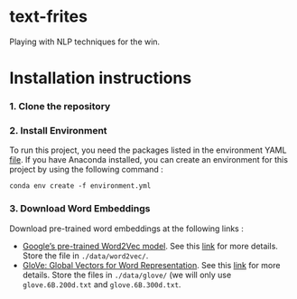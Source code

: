 # text-frites

Playing with NLP techniques for the win.

# Installation instructions

### 1. Clone the repository

### 2. Install Environment

To run this project, you need the packages listed in the environment YAML [file](https://github.com/itismouad/text-frites/blob/master/environment.yml). If you have Anaconda installed, you can create an environment for this project by using the following command :

```
conda env create -f environment.yml
```

### 3. Download Word Embeddings

Download pre-trained word embeddings at the following links :

* [Google’s pre-trained Word2Vec model](https://drive.google.com/file/d/0B7XkCwpI5KDYNlNUTTlSS21pQmM/edit?usp=sharing). See this [link](http://mccormickml.com/2016/04/12/googles-pretrained-word2vec-model-in-python/) for more details. Store the file in `./data/word2vec/`.
* [GloVe: Global Vectors for Word Representation](http://nlp.stanford.edu/data/glove.6B.zip). See this [link](https://nlp.stanford.edu/projects/glove/) for more details. Store the files in `./data/glove/` (we will only use `glove.6B.200d.txt` and `glove.6B.300d.txt`.
